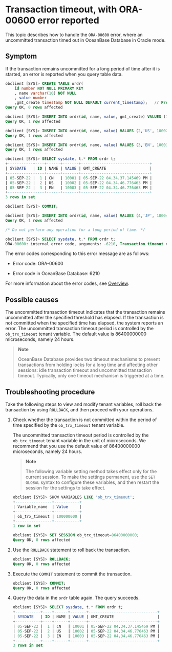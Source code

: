 
# Transaction timeout, with ORA-00600 error reported

This topic describes how to handle the `ORA-00600` error, where an uncommitted transaction timed out in OceanBase Database in Oracle mode. 

## Symptom

If the transaction remains uncommitted for a long period of time after it is started, an error is reported when you query table data. 

```sql
obclient [SYS]> CREATE TABLE ordr(
    id number NOT NULL PRIMARY KEY
    , name varchar(10) NOT NULL
    , value number   
    ,gmt_create timestamp NOT NULL DEFAULT current_timestamp);   // Prepare data.                                                   
Query OK, 0 rows affected

obclient [SYS]> INSERT INTO ordr(id, name, value, gmt_create) VALUES (1,'CN',10001, current_timestamp);
Query OK, 1 row affected

obclient [SYS]> INSERT INTO ordr(id, name, value) VALUES (2,'US', 10002);
Query OK, 1 rows affected

obclient [SYS]> INSERT INTO ordr(id, name, value) VALUES (3,'EN', 10003);
Query OK, 1 rows affected

obclient [SYS]> SELECT sysdate, t.* FROM ordr t;
+-----------+----+------+-------+------------------------------+
| SYSDATE   | ID | NAME | VALUE | GMT_CREATE                   |
+-----------+----+------+-------+------------------------------+
| 05-SEP-22 |  1 | CN   | 10001 | 05-SEP-22 04.34.37.145469 PM |
| 05-SEP-22 |  2 | US   | 10002 | 05-SEP-22 04.34.46.776463 PM |
| 05-SEP-22 |  3 | EN   | 10003 | 05-SEP-22 04.34.46.776463 PM |
+-----------+----+------+-------+------------------------------+
3 rows in set

obclient [SYS]> COMMIT;

obclient [SYS]> INSERT INTO ordr(id, name, value) VALUES (4,'JP', 10004);
Query OK, 1 rows affected

/* Do not perform any operation for a long period of time. */

obclient [SYS]> SELECT sysdate, t.* FROM ordr t;
ORA-00600: internal error code, arguments: -6210, Transaction timeout occurred, please rollback the transaction, set the variable ob_trx_timeout to a larger value and then restart the transaction
```

The error codes corresponding to this error message are as follows:

* Error code: ORA-00600

* Error code in OceanBase Database: 6210

For more information about the error codes, see [Overview](../../../7.reference/5.system-reference/6.error-code-for-mysql/1.use-error-information-1.md). 

## Possible causes

The uncommitted transaction timeout indicates that the transaction remains uncommitted after the specified threshold has elapsed. If the transaction is not committed when the specified time has elapsed, the system reports an error. The uncommitted transaction timeout period is controlled by the `ob_trx_timeout` tenant variable. The default value is 86400000000 microseconds, namely 24 hours. 

> **Note**
>
> OceanBase Database provides two timeout mechanisms to prevent transactions from holding locks for a long time and affecting other sessions: idle transaction timeout and uncommitted transaction timeout. Typically, only one timeout mechanism is triggered at a time. 

## Troubleshooting procedure

Take the following steps to view and modify tenant variables, roll back the transaction by using `ROLLBACK`, and then proceed with your operations. 

1. Check whether the transaction is not committed within the period of time specified by the `ob_trx_timeout` tenant variable. 

   The uncommitted transaction timeout period is controlled by the `ob_trx_timeout` tenant variable in the unit of microseconds. We recommend that you use the default value of 86400000000 microseconds, namely 24 hours. 

   > **Note**
   >
   > The following variable setting method takes effect only for the current session. To make the settings permanent, use the `SET GLOBAL` syntax to configure these variables, and then restart the session for the settings to take effect. 

   ```sql
   obclient [SYS]> SHOW VARIABLES LIKE 'ob_trx_timeout';
   +----------------+-----------+
   | Variable_name  | Value     |
   +----------------+-----------+
   | ob_trx_timeout | 100000000 |
   +----------------+-----------+
   1 row in set

   obclient [SYS]> SET SESSION ob_trx_timeout=86400000000;
   Query OK, 0 rows affected
   ```

2. Use the `ROLLBACK` statement to roll back the transaction. 

   ```sql
   obclient [SYS]> ROLLBACK;
   Query OK, 0 rows affected
   ```

3. Execute the `COMMIT` statement to commit the transaction. 

   ```sql
   obclient [SYS]> COMMIT;
   Query OK, 0 rows affected
   ```

4. Query the data in the `ordr` table again. The query succeeds. 

   ```sql
   obclient [SYS]> SELECT sysdate, t.* FROM ordr t;
   +-----------+----+------+-------+------------------------------+
   | SYSDATE   | ID | NAME | VALUE | GMT_CREATE                   |
   +-----------+----+------+-------+------------------------------+
   | 05-SEP-22 |  1 | CN   | 10001 | 05-SEP-22 04.34.37.145469 PM |
   | 05-SEP-22 |  2 | US   | 10002 | 05-SEP-22 04.34.46.776463 PM |
   | 05-SEP-22 |  3 | EN   | 10003 | 05-SEP-22 04.34.46.776463 PM |
   +-----------+----+------+-------+------------------------------+
   3 rows in set
   ```
